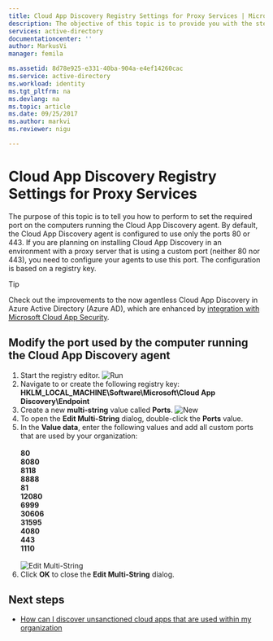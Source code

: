 ```yaml
---
title: Cloud App Discovery Registry Settings for Proxy Services | Microsoft Docs
description: The objective of this topic is to provide you with the steps you need to perform to set the required port on the computers running the Cloud App Discovery agent.
services: active-directory
documentationcenter: ''
author: MarkusVi
manager: femila

ms.assetid: 8d78e925-e331-40ba-904a-e4ef14260cac
ms.service: active-directory
ms.workload: identity
ms.tgt_pltfrm: na
ms.devlang: na
ms.topic: article
ms.date: 09/25/2017
ms.author: markvi
ms.reviewer: nigu

---
```

# Cloud App Discovery Registry Settings for Proxy Services
The purpose of this topic is to tell you how to perform to set the required port on the computers running the Cloud App Discovery agent. By default, the Cloud App Discovery agent is configured to use only the ports 80 or 443. If you are planning on installing Cloud App Discovery in an environment with a proxy server that is using a custom port (neither 80 nor 443), you need to configure your agents to use this port. The configuration is based on a registry key.

> [!TIP] 
> Check out the improvements to the now agentless Cloud App Discovery in Azure Active Directory (Azure AD), which are enhanced by [integration with Microsoft Cloud App Security](https://portal.cloudappsecurity.com).

## Modify the port used by the computer running the Cloud App Discovery agent

1. Start the registry editor.
  ![Run](./media/active-directory-cloudappdiscovery-registry-settings-for-proxy-services/proxy01.png)
2. Navigate to or create the following registry key: **HKLM_LOCAL_MACHINE\Software\Microsoft\Cloud App Discovery\Endpoint**
3. Create a new **multi-string** value called **Ports**. 
  ![New](./media/active-directory-cloudappdiscovery-registry-settings-for-proxy-services/proxy02.png)
4. To open the **Edit Multi-String** dialog, double-click the **Ports** value.
5. In the **Value data**, enter the following values and add all custom ports that are used by your organization: <br><br>
   **80** <br>
   **8080** <br>
   **8118** <br>
   **8888** <br>
   **81** <br>
   **12080** <br>
   **6999** <br>
   **30606** <br>
   **31595** <br>
   **4080** <br>
   **443** <br>
   **1110** <br><br>
   ![Edit Multi-String](./media/active-directory-cloudappdiscovery-registry-settings-for-proxy-services/proxy03.png)
6. Click **OK** to close the **Edit Multi-String** dialog.

## Next steps

* [How can I discover unsanctioned cloud apps that are used within my organization](active-directory-cloudappdiscovery-whatis.md) 

